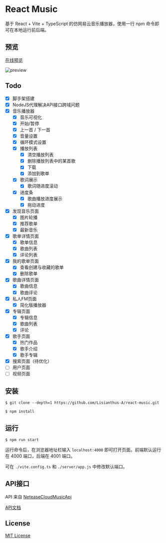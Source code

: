# React Music
基于 React + Vite + TypeScript 的仿网易云音乐播放器，使用一行 npm 命令即可在本地运行前后端。

## 预览
<a href="http://8.134.139.248:4101" target="_blank">在线预览</a>

![preview](./.github/preview.png)

## Todo
- [x] 脚手架搭建
- [x] NodeJS代理解决API接口跨域问题
- [x] 音乐播放器
    - [x] 音乐可视化
    - [x] 开始/暂停
    - [x] 上一首 / 下一首
    - [x] 音量设置
    - [x] 循环模式设置
    - [x] 播放列表
        - [x] 清空播放列表
        - [x] 删除播放列表中的某首歌
        - [x] 下载
        - [x] 添加到歌单
    - [x] 歌词展示
        - [x] 歌词随进度滚动
    - [x] 进度条
        - [x] 歌曲播放进度展示
        - [x] 拖动进度
- [x] 发现音乐页面
    - [x] 图片轮播
    - [x] 推荐歌单
    - [x] 最新音乐
- [x] 歌单详情页面
    - [x] 歌单信息
    - [x] 歌曲列表
    - [x] 评论列表
- [x] 我的歌单页面
    - [x] 查看创建与收藏的歌单
    - [x] 删除歌单
- [x] 歌曲详情页面
    - [x] 歌曲信息
    - [x] 歌曲评论
- [x] 私人FM页面
    - [x] 简化版播放器
- [x] 专辑页面
    - [x] 专辑信息
    - [x] 歌曲列表
    - [x] 评论
- [x] 歌手页面
    - [x] 热门作品
    - [x] 歌手介绍
    - [x] 歌手专辑
- [x] 搜索页面（待优化）
- [ ] 用户页面
- [ ] 视频页面

## 安装
```
$ git clone --depth=1 https://github.com/Lisianthus-A/react-music.git

$ npm install
```

## 运行
```
$ npm run start
```
运行命令后，在浏览器地址栏输入 `localhost:4000` 即可打开页面。前端默认运行在 4000 端口，后端在 4001 端口。

可在 `./vite.config.ts` 和 `./server/app.js` 中修改默认端口。

## API接口
API 来自 [NeteaseCloudMusicApi](https://github.com/Binaryify/NeteaseCloudMusicApi)

[API文档](https://binaryify.github.io/NeteaseCloudMusicApi)

## License
[MIT License](http://opensource.org/licenses/MIT)
